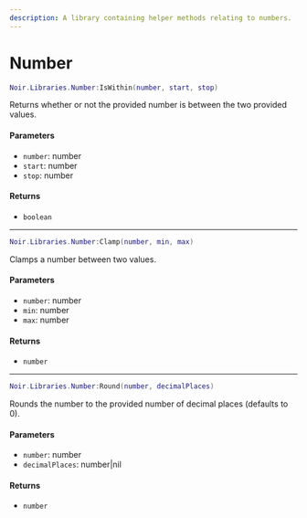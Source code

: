 ```yaml
---
description: A library containing helper methods relating to numbers.
---
```


# Number

```lua
Noir.Libraries.Number:IsWithin(number, start, stop)
```

Returns whether or not the provided number is between the two provided values.

#### Parameters

* `number`: number
* `start`: number
* `stop`: number

#### Returns

* `boolean`

***

```lua
Noir.Libraries.Number:Clamp(number, min, max)
```

Clamps a number between two values.

#### Parameters

* `number`: number
* `min`: number
* `max`: number

#### Returns

* `number`

***

```lua
Noir.Libraries.Number:Round(number, decimalPlaces)
```

Rounds the number to the provided number of decimal places (defaults to 0).

#### Parameters

* `number`: number
* `decimalPlaces`: number|nil

#### Returns

* `number`
